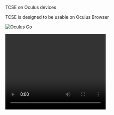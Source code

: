 TCSE on Oculus devices

TCSE is designed to be usable on Oculus Browser

![Oculus Go](https://gyazo.com/0ad39dbd6c727545db44ac2088211931.jpg)

<video width="320" height="240" controls>
  <source src="https://i.gyazo.com/24a419b75b0b428f794fd52fc33adc15.mp4" type="video/mp4">
</video>

